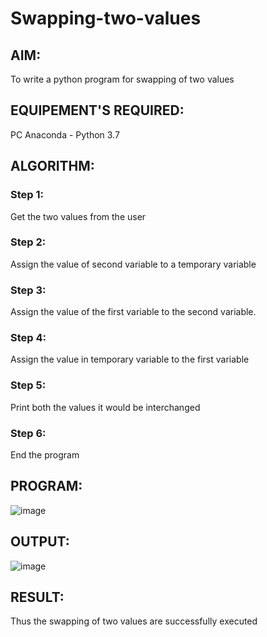 # Swapping-two-values
## AIM:
To write a python program for swapping of two values
## EQUIPEMENT'S REQUIRED: 
PC
Anaconda - Python 3.7
## ALGORITHM: 
### Step 1:
Get the two values from the user
### Step 2: 
Assign the value of second variable to a temporary variable 
### Step 3: 
Assign the value of the first variable to the second variable.
### Step 4:  
Assign the value in temporary variable to the first variable
### Step 5: 
Print both the values it would be interchanged
### Step 6: 
End the program
## PROGRAM:
![image](https://github.com/23000285/Swapping-two-values/assets/138970859/4b04b0b3-380b-48f8-b9e2-5d7b986dc7e3)
## OUTPUT:
![image](https://github.com/23000285/Swapping-two-values/assets/138970859/e8cb8c9c-f929-48bc-9ad8-b039ae8de4ea)


## RESULT:
Thus the swapping of two values are successfully executed



